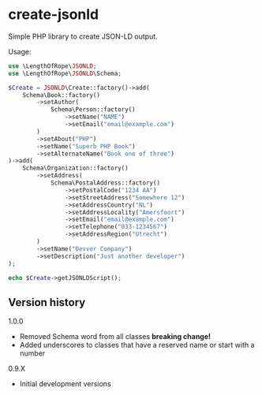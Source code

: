 # create-jsonld

Simple PHP library to create JSON-LD output.

Usage:
```php
use \LengthOfRope\JSONLD;
use \LengthOfRope\JSONLD\Schema;

$Create = JSONLD\Create::factory()->add(
    Schema\Book::factory()
        ->setAuthor(
            Schema\Person::factory()
                ->setName("NAME")
                ->setEmail("email@example.com")
        )
        ->setAbout("PHP")
        ->setName("Superb PHP Book")
        ->setAlternateName("Book one of three")
)->add(
    Schema\Organization::factory()
        ->setAddress(
            Schema\PostalAddress::factory()
                ->setPostalCode("1234 AA")
                ->setStreetAddress("Somewhere 12")
                ->setAddressCountry("NL")
                ->setAddressLocality("Amersfoort")
                ->setEmail("email@example.com")
                ->setTelephone("033-1234567")
                ->setAddressRegion("Utrecht")
        )
        ->setName("Devver Company")
        ->setDescription("Just another developer")
);

echo $Create->getJSONLDScript();
```

## Version history
1.0.0

- Removed Schema word from all classes **breaking change!**
- Added underscores to classes that have a reserved name or start with a number

0.9.X

- Initial development versions